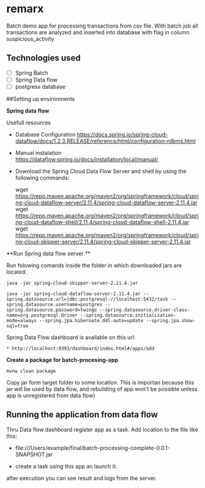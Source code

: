 # remarx

Batch demo app for processing transactions from csv file. With batch job all transactions are analyzed and inserted into database with flag in column suspicious_activity

## Technologies used
- [ ] Spring Batch
- [ ] Spring Data flow
- [ ] postgress database

##Setting up environments

**Spring data flow**

Usefull resources
* Database Configuration
	https://docs.spring.io/spring-cloud-dataflow/docs/1.2.3.RELEASE/reference/html/configuration-rdbms.html
	
* Manual instalation
	https://dataflow.spring.io/docs/installation/local/manual/
	
* Download the Spring Cloud Data Flow Server and shell by using the following commands:

	wget https://repo.maven.apache.org/maven2/org/springframework/cloud/spring-cloud-dataflow-server/2.11.4/spring-cloud-dataflow-server-2.11.4.jar
	wget https://repo.maven.apache.org/maven2/org/springframework/cloud/spring-cloud-dataflow-shell/2.11.4/spring-cloud-dataflow-shell-2.11.4.jar
	wget https://repo.maven.apache.org/maven2/org/springframework/cloud/spring-cloud-skipper-server/2.11.4/spring-cloud-skipper-server-2.11.4.jar
	
**Run Spring data flow server **

Run folowing comands inside the folder in which downloaded jars are located.
```
java -jar spring-cloud-skipper-server-2.11.4.jar
```

```
java -jar spring-cloud-dataflow-server-2.11.4.jar --spring.datasource.url=jdbc:postgresql://localhost:5432/task --spring.datasource.username=postgres --spring.datasource.password=twingo --spring.datasource.driver-class-name=org.postgresql.Driver --spring.datasource.initialization-mode=always --spring.jpa.hibernate.ddl-auto=update --spring.jpa.show-sql=true

```

Spring Data Flow dashboard is available on this url:

	* http://localhost:9393/dashboard/index.html#/apps/add
	
	
**Create a package for batch-procesing-app**

```
mvnw clean package
```
Copy jar form target folder to some location. This is importan because this jar will be used by data flow, and rebuilding of app won't be possible unless app is unregistered from data flow)


## Running the application from data flow

Thru Data flow dashboard register app as a task.
Add location to the file like this:

* file:///Users/example/final/batch-processing-complete-0.0.1-SNAPSHOT.jar
 

* create a task using this app an launch it.

after execution  you can see result and logs from the server.
